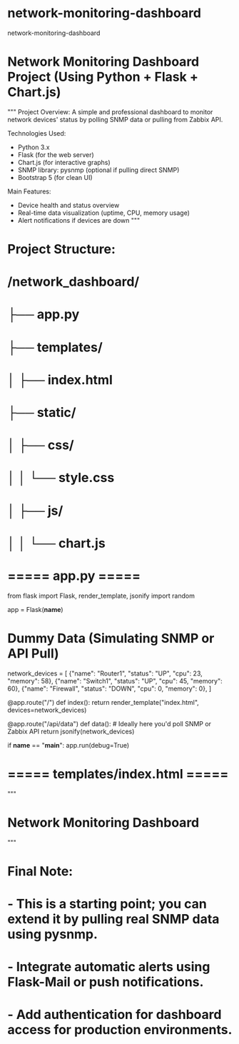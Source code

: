 # network-monitoring-dashboard
network-monitoring-dashboard
# Network Monitoring Dashboard Project (Using Python + Flask + Chart.js)

"""
Project Overview:
A simple and professional dashboard to monitor network devices' status by polling SNMP data or pulling from Zabbix API.

Technologies Used:
- Python 3.x
- Flask (for the web server)
- Chart.js (for interactive graphs)
- SNMP library: pysnmp (optional if pulling direct SNMP)
- Bootstrap 5 (for clean UI)

Main Features:
- Device health and status overview
- Real-time data visualization (uptime, CPU, memory usage)
- Alert notifications if devices are down
"""

# Project Structure:
# /network_dashboard/
# ├── app.py
# ├── templates/
# │   ├── index.html
# ├── static/
# │   ├── css/
# │   │   └── style.css
# │   ├── js/
# │   │   └── chart.js

# ===== app.py =====
from flask import Flask, render_template, jsonify
import random

app = Flask(__name__)

# Dummy Data (Simulating SNMP or API Pull)
network_devices = [
    {"name": "Router1", "status": "UP", "cpu": 23, "memory": 58},
    {"name": "Switch1", "status": "UP", "cpu": 45, "memory": 60},
    {"name": "Firewall", "status": "DOWN", "cpu": 0, "memory": 0},
]

@app.route("/")
def index():
    return render_template("index.html", devices=network_devices)

@app.route("/api/data")
def data():
    # Ideally here you'd poll SNMP or Zabbix API
    return jsonify(network_devices)

if __name__ == "__main__":
    app.run(debug=True)

# ===== templates/index.html =====
"""
<!DOCTYPE html>
<html lang="en">
<head>
  <meta charset="UTF-8">
  <meta name="viewport" content="width=device-width, initial-scale=1.0">
  <title>Network Monitoring Dashboard</title>
  <link rel="stylesheet" href="https://cdn.jsdelivr.net/npm/bootstrap@5.3.0/dist/css/bootstrap.min.css">
</head>
<body>
<div class="container py-4">
  <h1 class="mb-4">Network Monitoring Dashboard</h1>
  <div class="row" id="device-status">
    <!-- Dynamic content will be inserted here -->
  </div>
</div>

<script src="https://cdn.jsdelivr.net/npm/chart.js"></script>
<script>
fetch('/api/data')
  .then(response => response.json())
  .then(data => {
    const container = document.getElementById('device-status');
    data.forEach(device => {
      const statusColor = device.status === "UP" ? "success" : "danger";
      container.innerHTML += `
        <div class="col-md-4">
          <div class="card text-white bg-${statusColor} mb-3">
            <div class="card-header">${device.name}</div>
            <div class="card-body">
              <h5 class="card-title">Status: ${device.status}</h5>
              <p>CPU Usage: ${device.cpu}%</p>
              <p>Memory Usage: ${device.memory}%</p>
            </div>
          </div>
        </div>
      `;
    });
  });
</script>
</body>
</html>
"""

# Final Note:
# - This is a starting point; you can extend it by pulling real SNMP data using pysnmp.
# - Integrate automatic alerts using Flask-Mail or push notifications.
# - Add authentication for dashboard access for production environments.
